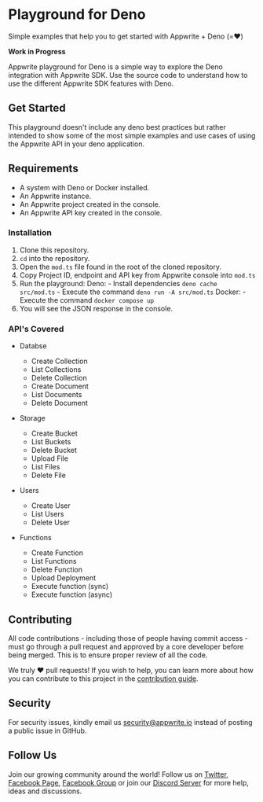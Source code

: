 # Playground for Deno
Simple examples that help you to get started with Appwrite + Deno (=❤️)

**Work in Progress**

Appwrite playground for Deno is a simple way to explore the Deno integration with Appwrite SDK. Use the source code to understand how to use the different Appwrite SDK features with Deno.

## Get Started

This playground doesn't include any deno best practices but rather intended to show some of the most simple examples and use cases of using the Appwrite API in your deno application.

## Requirements
* A system with Deno or Docker installed.
* An Appwrite instance.
* An Appwrite project created in the console.
* An Appwrite API key created in the console.

### Installation

1. Clone this repository.
2. `cd` into the repository.
3. Open the `mod.ts` file found in the root of the cloned repository.
4. Copy Project ID, endpoint and API key from Appwrite console into `mod.ts`
5. Run the playground:
    Deno:
        - Install dependencies `deno cache src/mod.ts`
        - Execute the command `deno run -A src/mod.ts`
    Docker:
        - Execute the command `docker compose up`
6. You will see the JSON response in the console.

### API's Covered

- Databse
    * Create Collection
    * List Collections
    * Delete Collection
    * Create Document
    * List Documents
    * Delete Document

- Storage
    * Create Bucket
    * List Buckets
    * Delete Bucket
    * Upload File
    * List Files
    * Delete File

- Users
    * Create User
    * List Users
    * Delete User

- Functions
    * Create Function
    * List Functions
    * Delete Function
    * Upload Deployment
    * Execute function (sync)
    * Execute function (async)

## Contributing

All code contributions - including those of people having commit access - must go through a pull request and approved by a core developer before being merged. This is to ensure proper review of all the code.

We truly ❤️ pull requests! If you wish to help, you can learn more about how you can contribute to this project in the [contribution guide](https://github.com/appwrite/appwrite/blob/master/CONTRIBUTING.md).

## Security

For security issues, kindly email us [security@appwrite.io](mailto:security@appwrite.io) instead of posting a public issue in GitHub.

## Follow Us

Join our growing community around the world! Follow us on [Twitter](https://twitter.com/appwrite), [Facebook Page](https://www.facebook.com/appwrite.io), [Facebook Group](https://www.facebook.com/groups/appwrite.developers/) or join our [Discord Server](https://appwrite.io/discord) for more help, ideas and discussions.

